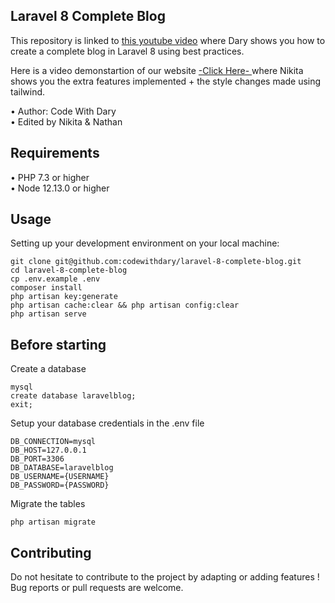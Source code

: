 ## Laravel 8 Complete Blog

This repository is linked to [this youtube video](https://www.youtube.com/watch?v=HKJDLXsTr8A&t=4710s) where Dary shows you how to create a complete blog in Laravel 8 using best practices.

Here is a video demonstartion of our website [ -Click Here- ](https://youtu.be/ibDFY3_QNKY) where Nikita shows you the extra features implemented + the style changes made using tailwind.


•	Author: Code With Dary <br>
•	Edited by Nikita & Nathan <br>


## Requirements
•	PHP 7.3 or higher <br>
•	Node 12.13.0 or higher <br>

## Usage <br>
Setting up your development environment on your local machine: <br>
```
git clone git@github.com:codewithdary/laravel-8-complete-blog.git
cd laravel-8-complete-blog
cp .env.example .env
composer install
php artisan key:generate
php artisan cache:clear && php artisan config:clear
php artisan serve
```

## Before starting <br>
Create a database <br>
```
mysql
create database laravelblog;
exit;
```

Setup your database credentials in the .env file <br>
```
DB_CONNECTION=mysql
DB_HOST=127.0.0.1
DB_PORT=3306
DB_DATABASE=laravelblog
DB_USERNAME={USERNAME}
DB_PASSWORD={PASSWORD}
```

Migrate the tables
```
php artisan migrate
```

## Contributing
Do not hesitate to contribute to the project by adapting or adding features ! Bug reports or pull requests are welcome.

